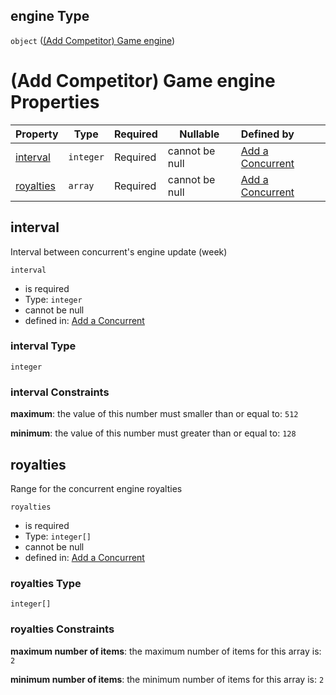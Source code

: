 ## engine Type

`object` ([(Add Competitor) Game engine](add-concurrent-properties-add-competitor-game-engine.md))

# (Add Competitor) Game engine Properties

| Property                | Type      | Required | Nullable       | Defined by                                                                                                                                                                                                                     |
| :---------------------- | --------- | -------- | -------------- | :----------------------------------------------------------------------------------------------------------------------------------------------------------------------------------------------------------------------------- |
| [interval](#interval)   | `integer` | Required | cannot be null | [Add a Concurrent](add-concurrent-properties-add-competitor-game-engine-properties-interval.md "http&#x3A;//www.city-game-studio.com/add.concurrent.json#/properties/engine/properties/interval")                              |
| [royalties](#royalties) | `array`   | Required | cannot be null | [Add a Concurrent](add-concurrent-properties-add-competitor-game-engine-properties-add-competitor-game-engine-royalties.md "http&#x3A;//www.city-game-studio.com/add.concurrent.json#/properties/engine/properties/royalties") |

## interval

Interval between concurrent's engine update (week)


`interval`

-   is required
-   Type: `integer`
-   cannot be null
-   defined in: [Add a Concurrent](add-concurrent-properties-add-competitor-game-engine-properties-interval.md "http&#x3A;//www.city-game-studio.com/add.concurrent.json#/properties/engine/properties/interval")

### interval Type

`integer`

### interval Constraints

**maximum**: the value of this number must smaller than or equal to: `512`

**minimum**: the value of this number must greater than or equal to: `128`

## royalties

Range for the concurrent engine royalties


`royalties`

-   is required
-   Type: `integer[]`
-   cannot be null
-   defined in: [Add a Concurrent](add-concurrent-properties-add-competitor-game-engine-properties-add-competitor-game-engine-royalties.md "http&#x3A;//www.city-game-studio.com/add.concurrent.json#/properties/engine/properties/royalties")

### royalties Type

`integer[]`

### royalties Constraints

**maximum number of items**: the maximum number of items for this array is: `2`

**minimum number of items**: the minimum number of items for this array is: `2`
